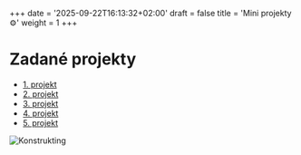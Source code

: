 +++
date = '2025-09-22T16:13:32+02:00'
draft = false
title = 'Mini projekty ⚙️'
weight = 1
+++

 # Zadané projekty

 - [1. projekt](1_projekt/)
 - [2. projekt](2_projekt/)
 - [3. projekt](3_projekt/)
 - [4. projekt](4_projekt/)
 - [5. projekt](5_projekt/)


![Konstrukting](/263952_ZPC_25/images/strojar.png)

